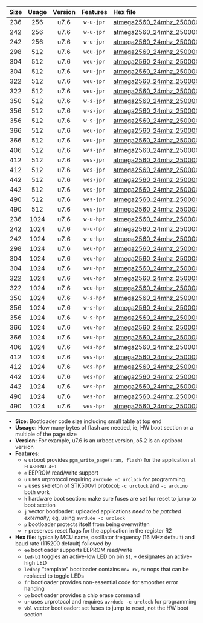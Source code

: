 |Size|Usage|Version|Features|Hex file|
|:-:|:-:|:-:|:-:|:--|
|236|256|u7.6|`w-u-jpr`|[atmega2560_24mhz_250000bps_ur_vbl.hex](https://raw.githubusercontent.com/stefanrueger/urboot/main//atmega2560_24mhz_250000bps_ur_vbl.hex)|
|242|256|u7.6|`w-u-jpr`|[atmega2560_24mhz_250000bps_led+b7_ur_vbl.hex](https://raw.githubusercontent.com/stefanrueger/urboot/main//atmega2560_24mhz_250000bps_led+b7_ur_vbl.hex)|
|242|256|u7.6|`w-u-jpr`|[atmega2560_24mhz_250000bps_lednop_ur_vbl.hex](https://raw.githubusercontent.com/stefanrueger/urboot/main//atmega2560_24mhz_250000bps_lednop_ur_vbl.hex)|
|298|512|u7.6|`weu-jpr`|[atmega2560_24mhz_250000bps_ee_ur_vbl.hex](https://raw.githubusercontent.com/stefanrueger/urboot/main//atmega2560_24mhz_250000bps_ee_ur_vbl.hex)|
|304|512|u7.6|`weu-jpr`|[atmega2560_24mhz_250000bps_ee_led+b7_ur_vbl.hex](https://raw.githubusercontent.com/stefanrueger/urboot/main//atmega2560_24mhz_250000bps_ee_led+b7_ur_vbl.hex)|
|304|512|u7.6|`weu-jpr`|[atmega2560_24mhz_250000bps_ee_lednop_ur_vbl.hex](https://raw.githubusercontent.com/stefanrueger/urboot/main//atmega2560_24mhz_250000bps_ee_lednop_ur_vbl.hex)|
|322|512|u7.6|`weu-jpr`|[atmega2560_24mhz_250000bps_ee_led+b7_fr_ur_vbl.hex](https://raw.githubusercontent.com/stefanrueger/urboot/main//atmega2560_24mhz_250000bps_ee_led+b7_fr_ur_vbl.hex)|
|322|512|u7.6|`weu-jpr`|[atmega2560_24mhz_250000bps_ee_lednop_fr_ur_vbl.hex](https://raw.githubusercontent.com/stefanrueger/urboot/main//atmega2560_24mhz_250000bps_ee_lednop_fr_ur_vbl.hex)|
|350|512|u7.6|`w-s-jpr`|[atmega2560_24mhz_250000bps_vbl.hex](https://raw.githubusercontent.com/stefanrueger/urboot/main//atmega2560_24mhz_250000bps_vbl.hex)|
|356|512|u7.6|`w-s-jpr`|[atmega2560_24mhz_250000bps_led+b7_vbl.hex](https://raw.githubusercontent.com/stefanrueger/urboot/main//atmega2560_24mhz_250000bps_led+b7_vbl.hex)|
|356|512|u7.6|`w-s-jpr`|[atmega2560_24mhz_250000bps_lednop_vbl.hex](https://raw.githubusercontent.com/stefanrueger/urboot/main//atmega2560_24mhz_250000bps_lednop_vbl.hex)|
|366|512|u7.6|`weu-jpr`|[atmega2560_24mhz_250000bps_ee_led+b7_fr_ce_ur_vbl.hex](https://raw.githubusercontent.com/stefanrueger/urboot/main//atmega2560_24mhz_250000bps_ee_led+b7_fr_ce_ur_vbl.hex)|
|366|512|u7.6|`weu-jpr`|[atmega2560_24mhz_250000bps_ee_lednop_fr_ce_ur_vbl.hex](https://raw.githubusercontent.com/stefanrueger/urboot/main//atmega2560_24mhz_250000bps_ee_lednop_fr_ce_ur_vbl.hex)|
|406|512|u7.6|`wes-jpr`|[atmega2560_24mhz_250000bps_ee_vbl.hex](https://raw.githubusercontent.com/stefanrueger/urboot/main//atmega2560_24mhz_250000bps_ee_vbl.hex)|
|412|512|u7.6|`wes-jpr`|[atmega2560_24mhz_250000bps_ee_led+b7_vbl.hex](https://raw.githubusercontent.com/stefanrueger/urboot/main//atmega2560_24mhz_250000bps_ee_led+b7_vbl.hex)|
|412|512|u7.6|`wes-jpr`|[atmega2560_24mhz_250000bps_ee_lednop_vbl.hex](https://raw.githubusercontent.com/stefanrueger/urboot/main//atmega2560_24mhz_250000bps_ee_lednop_vbl.hex)|
|442|512|u7.6|`wes-jpr`|[atmega2560_24mhz_250000bps_ee_led+b7_fr_vbl.hex](https://raw.githubusercontent.com/stefanrueger/urboot/main//atmega2560_24mhz_250000bps_ee_led+b7_fr_vbl.hex)|
|442|512|u7.6|`wes-jpr`|[atmega2560_24mhz_250000bps_ee_lednop_fr_vbl.hex](https://raw.githubusercontent.com/stefanrueger/urboot/main//atmega2560_24mhz_250000bps_ee_lednop_fr_vbl.hex)|
|490|512|u7.6|`wes-jpr`|[atmega2560_24mhz_250000bps_ee_led+b7_fr_ce_vbl.hex](https://raw.githubusercontent.com/stefanrueger/urboot/main//atmega2560_24mhz_250000bps_ee_led+b7_fr_ce_vbl.hex)|
|490|512|u7.6|`wes-jpr`|[atmega2560_24mhz_250000bps_ee_lednop_fr_ce_vbl.hex](https://raw.githubusercontent.com/stefanrueger/urboot/main//atmega2560_24mhz_250000bps_ee_lednop_fr_ce_vbl.hex)|
|236|1024|u7.6|`w-u-hpr`|[atmega2560_24mhz_250000bps_ur.hex](https://raw.githubusercontent.com/stefanrueger/urboot/main//atmega2560_24mhz_250000bps_ur.hex)|
|242|1024|u7.6|`w-u-hpr`|[atmega2560_24mhz_250000bps_led+b7_ur.hex](https://raw.githubusercontent.com/stefanrueger/urboot/main//atmega2560_24mhz_250000bps_led+b7_ur.hex)|
|242|1024|u7.6|`w-u-hpr`|[atmega2560_24mhz_250000bps_lednop_ur.hex](https://raw.githubusercontent.com/stefanrueger/urboot/main//atmega2560_24mhz_250000bps_lednop_ur.hex)|
|298|1024|u7.6|`weu-hpr`|[atmega2560_24mhz_250000bps_ee_ur.hex](https://raw.githubusercontent.com/stefanrueger/urboot/main//atmega2560_24mhz_250000bps_ee_ur.hex)|
|304|1024|u7.6|`weu-hpr`|[atmega2560_24mhz_250000bps_ee_led+b7_ur.hex](https://raw.githubusercontent.com/stefanrueger/urboot/main//atmega2560_24mhz_250000bps_ee_led+b7_ur.hex)|
|304|1024|u7.6|`weu-hpr`|[atmega2560_24mhz_250000bps_ee_lednop_ur.hex](https://raw.githubusercontent.com/stefanrueger/urboot/main//atmega2560_24mhz_250000bps_ee_lednop_ur.hex)|
|322|1024|u7.6|`weu-hpr`|[atmega2560_24mhz_250000bps_ee_led+b7_fr_ur.hex](https://raw.githubusercontent.com/stefanrueger/urboot/main//atmega2560_24mhz_250000bps_ee_led+b7_fr_ur.hex)|
|322|1024|u7.6|`weu-hpr`|[atmega2560_24mhz_250000bps_ee_lednop_fr_ur.hex](https://raw.githubusercontent.com/stefanrueger/urboot/main//atmega2560_24mhz_250000bps_ee_lednop_fr_ur.hex)|
|350|1024|u7.6|`w-s-hpr`|[atmega2560_24mhz_250000bps.hex](https://raw.githubusercontent.com/stefanrueger/urboot/main//atmega2560_24mhz_250000bps.hex)|
|356|1024|u7.6|`w-s-hpr`|[atmega2560_24mhz_250000bps_led+b7.hex](https://raw.githubusercontent.com/stefanrueger/urboot/main//atmega2560_24mhz_250000bps_led+b7.hex)|
|356|1024|u7.6|`w-s-hpr`|[atmega2560_24mhz_250000bps_lednop.hex](https://raw.githubusercontent.com/stefanrueger/urboot/main//atmega2560_24mhz_250000bps_lednop.hex)|
|366|1024|u7.6|`weu-hpr`|[atmega2560_24mhz_250000bps_ee_led+b7_fr_ce_ur.hex](https://raw.githubusercontent.com/stefanrueger/urboot/main//atmega2560_24mhz_250000bps_ee_led+b7_fr_ce_ur.hex)|
|366|1024|u7.6|`weu-hpr`|[atmega2560_24mhz_250000bps_ee_lednop_fr_ce_ur.hex](https://raw.githubusercontent.com/stefanrueger/urboot/main//atmega2560_24mhz_250000bps_ee_lednop_fr_ce_ur.hex)|
|406|1024|u7.6|`wes-hpr`|[atmega2560_24mhz_250000bps_ee.hex](https://raw.githubusercontent.com/stefanrueger/urboot/main//atmega2560_24mhz_250000bps_ee.hex)|
|412|1024|u7.6|`wes-hpr`|[atmega2560_24mhz_250000bps_ee_led+b7.hex](https://raw.githubusercontent.com/stefanrueger/urboot/main//atmega2560_24mhz_250000bps_ee_led+b7.hex)|
|412|1024|u7.6|`wes-hpr`|[atmega2560_24mhz_250000bps_ee_lednop.hex](https://raw.githubusercontent.com/stefanrueger/urboot/main//atmega2560_24mhz_250000bps_ee_lednop.hex)|
|442|1024|u7.6|`wes-hpr`|[atmega2560_24mhz_250000bps_ee_led+b7_fr.hex](https://raw.githubusercontent.com/stefanrueger/urboot/main//atmega2560_24mhz_250000bps_ee_led+b7_fr.hex)|
|442|1024|u7.6|`wes-hpr`|[atmega2560_24mhz_250000bps_ee_lednop_fr.hex](https://raw.githubusercontent.com/stefanrueger/urboot/main//atmega2560_24mhz_250000bps_ee_lednop_fr.hex)|
|490|1024|u7.6|`wes-hpr`|[atmega2560_24mhz_250000bps_ee_led+b7_fr_ce.hex](https://raw.githubusercontent.com/stefanrueger/urboot/main//atmega2560_24mhz_250000bps_ee_led+b7_fr_ce.hex)|
|490|1024|u7.6|`wes-hpr`|[atmega2560_24mhz_250000bps_ee_lednop_fr_ce.hex](https://raw.githubusercontent.com/stefanrueger/urboot/main//atmega2560_24mhz_250000bps_ee_lednop_fr_ce.hex)|

- **Size:** Bootloader code size including small table at top end
- **Useage:** How many bytes of flash are needed, ie, HW boot section or a multiple of the page size
- **Version:** For example, u7.6 is an urboot version, o5.2 is an optiboot version
- **Features:**
  + `w` urboot provides `pgm_write_page(sram, flash)` for the application at `FLASHEND-4+1`
  + `e` EEPROM read/write support
  + `u` uses urprotocol requiring `avrdude -c urclock` for programming
  + `s` uses skeleton of STK500v1 protocol; `-c urclock` and `-c arduino` both work
  + `h` hardware boot section: make sure fuses are set for reset to jump to boot section
  + `j` vector bootloader: uploaded applications *need to be patched externally*, eg, using `avrdude -c urclock`
  + `p` bootloader protects itself from being overwritten
  + `r` preserves reset flags for the application in the register R2
- **Hex file:** typically MCU name, oscillator frequency (16 MHz default) and baud rate (115200 default) followed by
  + `ee` bootloader supports EEPROM read/write
  + `led-b1` toggles an active-low LED on pin `B1`, `+` designates an active-high LED
  + `lednop` "template" bootloader contains `mov rx,rx` nops that can be replaced to toggle LEDs
  + `fr` bootloader provides non-essential code for smoother error handing
  + `ce` bootloader provides a chip erase command
  + `ur` uses urprotocol and requires `avrdude -c urclock` for programming
  + `vbl` vector bootloader: set fuses to jump to reset, not the HW boot section
